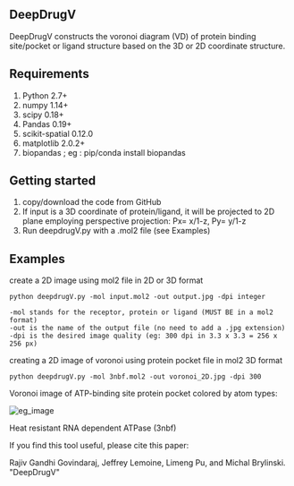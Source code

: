 ## DeepDrugV
DeepDrugV constructs the voronoi diagram (VD) of protein binding site/pocket or ligand structure based on the 3D or 2D coordinate structure. 
                                                         
## Requirements
1. Python 2.7+
2. numpy 1.14+
3. scipy 0.18+
4. Pandas 0.19+
5. scikit-spatial 0.12.0
6. matplotlib 2.0.2+
7. biopandas ; eg : pip/conda install biopandas  

## Getting started

1. copy/download the code from GitHub
2. If input is a 3D coordinate of protein/ligand, it will be projected to 2D plane employing perspective projection: Px= x/1-z, Py= y/1-z
3. Run deepdrugV.py with a .mol2 file (see Examples)

## Examples

create a 2D image using mol2 file in 2D or 3D format

    python deepdrugV.py -mol input.mol2 -out output.jpg -dpi integer 
    
    -mol stands for the receptor, protein or ligand (MUST BE in a mol2 format)
    -out is the name of the output file (no need to add a .jpg extension)
    -dpi is the desired image quality (eg: 300 dpi in 3.3 x 3.3 = 256 x 256 px)

creating a 2D image of voronoi using protein pocket file in mol2 3D format

    python deepdrugV.py -mol 3nbf.mol2 -out voronoi_2D.jpg -dpi 300   
    
Voronoi image of ATP-binding site protein pocket colored by atom types:
 
![eg_image](https://github.com/rajiv03/DeepDrugV/blob/master/voronoi_2D.jpg) 

Heat resistant RNA dependent ATPase (3nbf)

If you find this tool useful, please cite this paper:

Rajiv Gandhi Govindaraj, Jeffrey Lemoine, Limeng Pu, and Michal Brylinski. "DeepDrugV"
